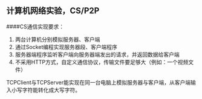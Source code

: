 ## 计算机网络实验，CS/P2P

####CS通信实现要求：
1. 两台计算机分别模拟服务器、客户端
2. 通过Socket编程实现服务器段、客户端程序
3. 服务器端程序监听客户端向服务器端发出的请求，并返回数据给客户端
4. 不采用HTTP方式，自定义通信协议，传输文件要足够大（例如：一个视频文件）

TCPClient与TCPServer能实现在同一台电脑上模拟服务器与客户端，从客户端输入小写字符能转化成大写字符。